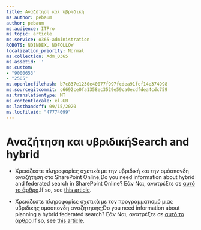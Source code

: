 ```yaml
---
title: Αναζήτηση και υβριδική
ms.author: pebaum
author: pebaum
ms.audience: ITPro
ms.topic: article
ms.service: o365-administration
ROBOTS: NOINDEX, NOFOLLOW
localization_priority: Normal
ms.collection: Adm_O365
ms.assetid: ''
ms.custom:
- "9000653"
- "2505"
ms.openlocfilehash: b7c837e1230e40077f997fcdea91fcf14e374998
ms.sourcegitcommit: c6692ce0fa1358ec3529e59ca0ecdfdea4cdc759
ms.translationtype: MT
ms.contentlocale: el-GR
ms.lasthandoff: 09/15/2020
ms.locfileid: "47774099"
---
```

# <a name="search-and-hybrid"></a><span data-ttu-id="d03dc-102">Αναζήτηση και υβριδική</span><span class="sxs-lookup"><span data-stu-id="d03dc-102">Search and hybrid</span></span>

- <span data-ttu-id="d03dc-103">Χρειάζεστε πληροφορίες σχετικά με την υβριδική και την ομόσπονδη αναζήτηση στο SharePoint Online;</span><span class="sxs-lookup"><span data-stu-id="d03dc-103">Do you need information about hybrid and federated search in SharePoint Online?</span></span> <span data-ttu-id="d03dc-104">Εάν Ναι, ανατρέξτε σε [αυτό το άρθρο](https://docs.microsoft.com/sharepoint/hybrid/hybrid-search-in-sharepoint).</span><span class="sxs-lookup"><span data-stu-id="d03dc-104">If so, see [this article](https://docs.microsoft.com/sharepoint/hybrid/hybrid-search-in-sharepoint).</span></span>

- <span data-ttu-id="d03dc-105">Χρειάζεστε πληροφορίες σχετικά με τον προγραμματισμό μιας υβριδικής ομόσπονδη αναζήτησης;</span><span class="sxs-lookup"><span data-stu-id="d03dc-105">Do you need information about planning a hybrid federated search?</span></span>  <span data-ttu-id="d03dc-106">Εάν Ναι, ανατρέξτε σε [αυτό το άρθρο](https://docs.microsoft.com/sharepoint/hybrid/plan-hybrid-federated-search).</span><span class="sxs-lookup"><span data-stu-id="d03dc-106">If so, see [this article](https://docs.microsoft.com/sharepoint/hybrid/plan-hybrid-federated-search).</span></span>



